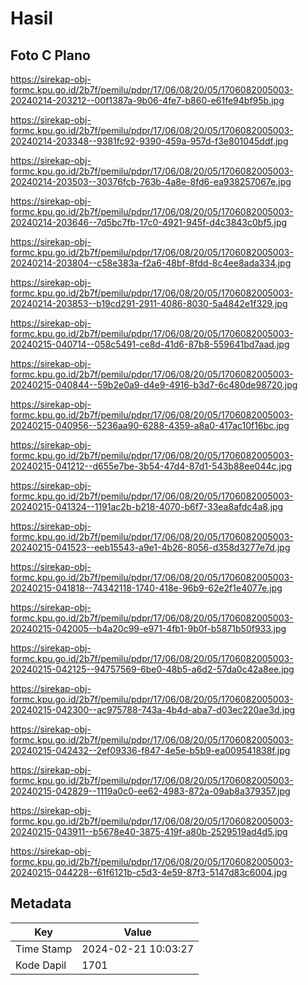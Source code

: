 # Hasil

## Foto C Plano

https://sirekap-obj-formc.kpu.go.id/2b7f/pemilu/pdpr/17/06/08/20/05/1706082005003-20240214-203212--00f1387a-9b06-4fe7-b860-e61fe94bf95b.jpg

https://sirekap-obj-formc.kpu.go.id/2b7f/pemilu/pdpr/17/06/08/20/05/1706082005003-20240214-203348--9381fc92-9390-459a-957d-f3e801045ddf.jpg

https://sirekap-obj-formc.kpu.go.id/2b7f/pemilu/pdpr/17/06/08/20/05/1706082005003-20240214-203503--30376fcb-763b-4a8e-8fd6-ea938257067e.jpg

https://sirekap-obj-formc.kpu.go.id/2b7f/pemilu/pdpr/17/06/08/20/05/1706082005003-20240214-203646--7d5bc7fb-17c0-4921-945f-d4c3843c0bf5.jpg

https://sirekap-obj-formc.kpu.go.id/2b7f/pemilu/pdpr/17/06/08/20/05/1706082005003-20240214-203804--c58e383a-f2a6-48bf-8fdd-8c4ee8ada334.jpg

https://sirekap-obj-formc.kpu.go.id/2b7f/pemilu/pdpr/17/06/08/20/05/1706082005003-20240214-203853--b19cd291-2911-4086-8030-5a4842e1f329.jpg

https://sirekap-obj-formc.kpu.go.id/2b7f/pemilu/pdpr/17/06/08/20/05/1706082005003-20240215-040714--058c5491-ce8d-41d6-87b8-559641bd7aad.jpg

https://sirekap-obj-formc.kpu.go.id/2b7f/pemilu/pdpr/17/06/08/20/05/1706082005003-20240215-040844--59b2e0a9-d4e9-4916-b3d7-6c480de98720.jpg

https://sirekap-obj-formc.kpu.go.id/2b7f/pemilu/pdpr/17/06/08/20/05/1706082005003-20240215-040956--5236aa90-6288-4359-a8a0-417ac10f16bc.jpg

https://sirekap-obj-formc.kpu.go.id/2b7f/pemilu/pdpr/17/06/08/20/05/1706082005003-20240215-041212--d655e7be-3b54-47d4-87d1-543b88ee044c.jpg

https://sirekap-obj-formc.kpu.go.id/2b7f/pemilu/pdpr/17/06/08/20/05/1706082005003-20240215-041324--1191ac2b-b218-4070-b6f7-33ea8afdc4a8.jpg

https://sirekap-obj-formc.kpu.go.id/2b7f/pemilu/pdpr/17/06/08/20/05/1706082005003-20240215-041523--eeb15543-a9e1-4b26-8056-d358d3277e7d.jpg

https://sirekap-obj-formc.kpu.go.id/2b7f/pemilu/pdpr/17/06/08/20/05/1706082005003-20240215-041818--74342118-1740-418e-96b9-62e2f1e4077e.jpg

https://sirekap-obj-formc.kpu.go.id/2b7f/pemilu/pdpr/17/06/08/20/05/1706082005003-20240215-042005--b4a20c99-e971-4fb1-9b0f-b5871b50f933.jpg

https://sirekap-obj-formc.kpu.go.id/2b7f/pemilu/pdpr/17/06/08/20/05/1706082005003-20240215-042125--94757569-6be0-48b5-a6d2-57da0c42a8ee.jpg

https://sirekap-obj-formc.kpu.go.id/2b7f/pemilu/pdpr/17/06/08/20/05/1706082005003-20240215-042300--ac975788-743a-4b4d-aba7-d03ec220ae3d.jpg

https://sirekap-obj-formc.kpu.go.id/2b7f/pemilu/pdpr/17/06/08/20/05/1706082005003-20240215-042432--2ef09336-f847-4e5e-b5b9-ea009541838f.jpg

https://sirekap-obj-formc.kpu.go.id/2b7f/pemilu/pdpr/17/06/08/20/05/1706082005003-20240215-042829--1119a0c0-ee62-4983-872a-09ab8a379357.jpg

https://sirekap-obj-formc.kpu.go.id/2b7f/pemilu/pdpr/17/06/08/20/05/1706082005003-20240215-043911--b5678e40-3875-419f-a80b-2529519ad4d5.jpg

https://sirekap-obj-formc.kpu.go.id/2b7f/pemilu/pdpr/17/06/08/20/05/1706082005003-20240215-044228--61f6121b-c5d3-4e59-87f3-5147d83c6004.jpg


## Metadata

| Key        | Value               |
| ---------- | ------------------- |
| Time Stamp | 2024-02-21 10:03:27 |
| Kode Dapil | 1701                |




